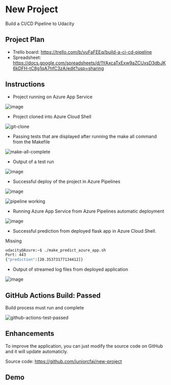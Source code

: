 # New Project
Build a CI/CD Pipeline to Udacity

## Project Plan

* Trello board: https://trello.com/b/yuFaFEEq/build-a-ci-cd-pipeline
* Spreadsheet: https://docs.google.com/spreadsheets/d/1YAxcaTxExw9aZCUxsD3dbJK6kDFH-tC8g1qA7hfC3zA/edit?usp=sharing

## Instructions

* Project running on Azure App Service

![image](https://user-images.githubusercontent.com/46963611/144729359-f8f05971-d680-407d-b2f3-ca3906ecae93.png)

* Project cloned into Azure Cloud Shell

![git-clone](https://user-images.githubusercontent.com/46963611/144729365-58b7f48f-38c4-4400-9c52-0d1a60bc3598.PNG)

* Passing tests that are displayed after running the make all command from the Makefile

![make-all-complete](https://user-images.githubusercontent.com/46963611/144729369-42cbfb80-1254-44d0-8fdc-7f806e3d5d63.PNG)

* Output of a test run

![image](https://user-images.githubusercontent.com/46963611/144729382-8376fd67-3d62-4f86-bdd5-d538596b16b9.png)

* Successful deploy of the project in Azure Pipelines

![image](https://user-images.githubusercontent.com/46963611/144729400-d1ee6ca3-2a65-46f7-9c70-4f301644bea6.png)

![pipeline working](https://user-images.githubusercontent.com/46963611/144729394-66dcce3e-5c08-4fb8-aadd-cc4f6e278cc0.PNG)

* Running Azure App Service from Azure Pipelines automatic deployment

![image](https://user-images.githubusercontent.com/46963611/144729407-809e72c2-3b2c-495a-8ea1-573de9c3087d.png)

* Successful prediction from deployed flask app in Azure Cloud Shell.

Missing
```bash
udacity@Azure:~$ ./make_predict_azure_app.sh
Port: 443
{"prediction":[20.35373177134412]}
```

* Output of streamed log files from deployed application

![image](https://user-images.githubusercontent.com/46963611/144729426-51dab074-2788-48dd-a52e-45e9e906222a.png)

## GitHub Actions Build: Passed

Build process must run and complete

![github-actions-test-passed](https://user-images.githubusercontent.com/46963611/144727471-fdd19be7-9390-4c61-81bc-d329d72471ae.PNG)

## Enhancements

To improve the application, you can just modify the source code on GitHub and it will update automaticly.

Source code: https://github.com/juniorcfaj/new-project

## Demo
